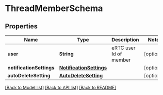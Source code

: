 # ThreadMemberSchema

## Properties
Name | Type | Description | Notes
------------ | ------------- | ------------- | -------------
**user** | **String** | eRTC user Id of member | [optional] 
**notificationSettings** | [**NotificationSettings**](NotificationSettings.md) |  | [optional] 
**autoDeleteSetting** | [**AutoDeleteSetting**](AutoDeleteSetting.md) |  | [optional] 

[[Back to Model list]](../README.md#documentation-for-models) [[Back to API list]](../README.md#documentation-for-api-endpoints) [[Back to README]](../README.md)


